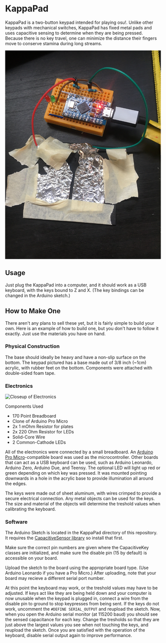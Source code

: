 # KappaPad

KappaPad is a two-button keypad intended for playing osu!. Unlike other keypads with mechanical switches, KappaPad has fixed metal pads and uses capacitive sensing to determine when they are being pressed. Because there is no key travel, one can minimize the distance their fingers move to conserve stamina during long streams.

![KappaPad](images/full.jpg?raw=true)

## Usage

Just plug the KappaPad into a computer, and it should work as a USB keyboard, with the keys bound to Z and X. (The key bindings can be changed in the Arduino sketch.)

## How to Make One

There aren't any plans to sell these yet, but it is fairly simple to build your own. Here is an example of how to build one, but you don't have to follow it exactly. Just use the materials you have on hand.

### Physical Construction

The base should ideally be heavy and have a non-slip surface on the bottom. The keypad pictured has a base made out of 3/8 inch (~1cm) acrylic, with rubber feet on the bottom. Components were attached with double-sided foam tape.

### Electronics

![Closeup of Electronics](images/electronics.jpg?raw=true)

Components Used

* 170 Point Breadboard
* Clone of Arduino Pro Micro
* 2x 1 mOhm Resistor for plates
* 2x 220 Ohm Resistor for LEDs
* Solid-Core Wire
* 2 Common-Cathode LEDs

All of the electronics were connected by a small breadboard. An [Arduino Pro Micro](https://www.sparkfun.com/products/12640)-compatible board was used as the microcontroller. Other boards that can act as a USB keyboard can be used, such as Arduino Leonardo, Arduino Zero, Arduino Due, and Teensy. The optional LED will light up red or green depending on which key was pressed. It was mounted pointing downwards in a hole in the acrylic base to provide illumination all around the edges.

The keys were made out of sheet aluminum, with wires crimped to provide a secure electrical connection. Any metal objects can be used for the keys. The size and material of the objects will determine the treshold values when calibrating the keyboard.

### Software

The Arduino Sketch is located in the KappaPad directory of this repository. It requires the [CapacitiveSensor library](https://github.com/PaulStoffregen/CapacitiveSensor) so install that first. 

Make sure the correct pin numbers are given where the CapacitiveKey classes are initialized, and make sure the disable pin (15 by default) is accessible on your board.

Upload the sketch to the board using the appropriate board type. (Use Arduino Leonardo if you have a Pro Micro.) After uploading, note that your board may recieve a different serial port number.

At this point the keyboard may work, or the treshold values may have to be adjusted. If keys act like they are being held down and your computer is now unusable when the keypad is plugged in, connect a wire from the disable pin to ground to stop keypresses from being sent. If the keys do not work, uncomment the `#DEFINE SERIAL_OUTPUT` and reupload the sketch. Now, when you open the Arduino serial monitor (at 115200 baud) you should see the sensed capacitance for each key. Change the tresholds so that they are just above the largest values you see when not touching the keys, and reupload the sketch. Once you are satisfied with the operation of the keyboard, disable serial output again to improve performance.
